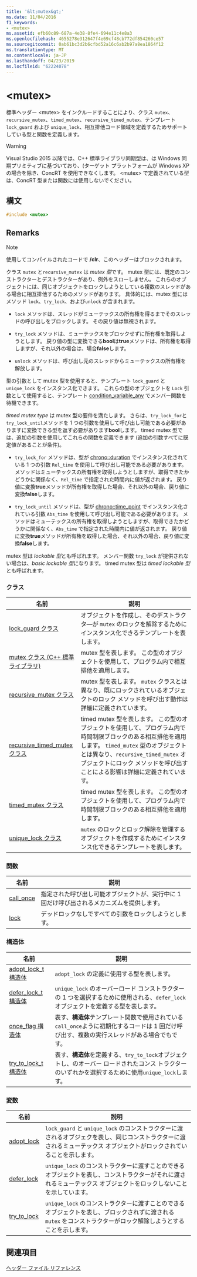```yaml
---
title: '&lt;mutex&gt;'
ms.date: 11/04/2016
f1_keywords:
- <mutex>
ms.assetid: efb60c89-687a-4e38-8fe4-694e11c4e8a3
ms.openlocfilehash: 4655278e312647f4e69cf48cb772df854260ce57
ms.sourcegitcommit: 0ab61bc3d2b6cfbd52a16c6ab2b97a8ea1864f12
ms.translationtype: MT
ms.contentlocale: ja-JP
ms.lasthandoff: 04/23/2019
ms.locfileid: "62224078"
---
```

# <a name="ltmutexgt"></a>&lt;mutex&gt;

標準ヘッダー \<mutex> をインクルードすることにより、クラス `mutex`、`recursive_mutex`、`timed_mutex`、`recursive_timed_mutex`、テンプレート `lock_guard` および `unique_lock`、相互排他コード領域を定義するためサポートしている型と関数を定義します。

> [!WARNING]
> Visual Studio 2015 以降では、C++ 標準ライブラリ同期型は、は Windows 同期プリミティブに基づいており、(ターゲット プラットフォームが Windows XP の場合を除き、ConcRT を使用できなくします。 \<mutex> で定義されている型は、ConcRT 型または関数には使用しないでください。

## <a name="syntax"></a>構文

```cpp
#include <mutex>
```

## <a name="remarks"></a>Remarks

> [!NOTE]
> 使用してコンパイルされたコードで **/clr**、このヘッダーはブロックされます。

クラス `mutex` と`recursive_mutex` は *mutex 型*です。 mutex 型には、既定のコンストラクターとデストラクターがあり、例外をスローしません。 これらのオブジェクトには、同じオブジェクトをロックしようとしている複数のスレッドがある場合に相互排他するためのメソッドがあります。 具体的には、mutex 型にはメソッド `lock`、`try_lock`、および`unlock` が含まれます。

- `lock` メソッドは、スレッドがミューテックスの所有権を得るまでそのスレッドの呼び出しをブロックします。 その戻り値は無視されます。

- `try_lock` メソッドは、ミューテックスをブロックせずに所有権を取得しようとします。 戻り値の型に変換できる**bool**は**true**メソッドは、所有権を取得しますが、それ以外の場合は、場合**false**します。

- `unlock` メソッドは、呼び出し元のスレッドからミューテックスの所有権を解放します。

型の引数として mutex 型を使用すると、テンプレート `lock_guard` と `unique_lock` をインスタンス化できます。 これらの型のオブジェクトを `Lock` 引数として使用すると、テンプレート [condition_variable_any](../standard-library/condition-variable-any-class.md) でメンバー関数を待機できます。

*timed mutex type* は mutex 型の要件を満たします。 さらは、`try_lock_for`と`try_lock_until`メソッドを 1 つの引数を使用して呼び出し可能である必要がありますに変換できる型を返す必要があります**bool**します。 timed mutex 型では、追加の引数を使用してこれらの関数を定義できます (追加の引数すべてに既定値があることが条件)。

- `try_lock_for` メソッドは、型が [chrono::duration](../standard-library/duration-class.md) でインスタンス化されている 1 つの引数 `Rel_time` を使用して呼び出し可能である必要があります。 メソッドはミューテックスの所有権を取得しようとしますが、取得できたかどうかに関係なく、`Rel_time` で指定された時間内に値が返されます。 戻り値に変換**true**メソッドが所有権を取得した場合、それ以外の場合、戻り値に変換**false**します。

- `try_lock_until` メソッドは、型が [chrono::time_point](../standard-library/time-point-class.md) でインスタンス化されている引数 `Abs_time` を使用して呼び出し可能である必要があります。 メソッドはミューテックスの所有権を取得しようとしますが、取得できたかどうかに関係なく、`Abs_time` で指定された時間内に値が返されます。 戻り値に変換**true**メソッドが所有権を取得した場合、それ以外の場合、戻り値に変換**false**します。

mutex 型は *lockable 型*とも呼ばれます。 メンバー関数 `try_lock` が提供されない場合は、*basic lockable 型*になります。 timed mutex 型は *timed lockable 型*とも呼ばれます。

### <a name="classes"></a>クラス

|名前|説明|
|----------|-----------------|
|[lock_guard クラス](../standard-library/lock-guard-class.md)|オブジェクトを作成し、そのデストラクタ―が `mutex` のロックを解除するためにインスタンス化できるテンプレートを表します。|
|[mutex クラス (C++ 標準ライブラリ)](../standard-library/mutex-class-stl.md)|mutex 型を表します。 この型のオブジェクトを使用して、プログラム内で相互排他を適用します。|
|[recursive_mutex クラス](../standard-library/recursive-mutex-class.md)|mutex 型を表します。 `mutex` クラスとは異なり、既にロックされているオブジェクトのロック メソッドを呼び出す動作は詳細に定義されています。|
|[recursive_timed_mutex クラス](../standard-library/recursive-timed-mutex-class.md)|timed mutex 型を表します。 この型のオブジェクトを使用して、プログラム内で時間制限ブロックのある相互排他を適用します。 `timed_mutex` 型のオブジェクトとは異なり、`recursive_timed_mutex` オブジェクトにロック メソッドを呼び出すことによる影響は詳細に定義されています。|
|[timed_mutex クラス](../standard-library/timed-mutex-class.md)|timed mutex 型を表します。 この型のオブジェクトを使用して、プログラム内で時間制限ブロックのある相互排他を適用します。|
|[unique_lock クラス](../standard-library/unique-lock-class.md)|`mutex` のロックとロック解除を管理するオブジェクトを作成するためにインスタンス化できるテンプレートを表します。|

### <a name="functions"></a>関数

|名前|説明|
|----------|-----------------|
|[call_once](../standard-library/mutex-functions.md#call_once)|指定された呼び出し可能オブジェクトが、実行中に 1 回だけ呼び出されるメカニズムを提供します。|
|[lock](../standard-library/mutex-functions.md#lock)|デッドロックなしですべての引数をロックしようとします。|

### <a name="structs"></a>構造体

|名前|説明|
|----------|-----------------|
|[adopt_lock_t 構造体](../standard-library/adopt-lock-t-structure.md)|`adopt_lock` の定義に使用する型を表します。|
|[defer_lock_t 構造体](../standard-library/defer-lock-t-structure.md)|`unique_lock` のオーバーロード コンストラクターの 1 つを選択するために使用される、`defer_lock` オブジェクトを定義する型を表します。|
|[once_flag 構造体](../standard-library/once-flag-structure.md)|表す、**構造体**テンプレート関数で使用されている`call_once`ように初期化するコードは 1 回だけ呼び出す、複数の実行スレッドがある場合でもです。|
|[try_to_lock_t 構造体](../standard-library/try-to-lock-t-structure.md)|表す、**構造体**を定義する、`try_to_lock`オブジェクトし、のオーバー ロードされたコンス トラクターのいずれかを選択するために使用`unique_lock`します。|

### <a name="variables"></a>変数

|名前|説明|
|----------|-----------------|
|[adopt_lock](../standard-library/mutex-functions.md#adopt_lock)|`lock_guard` と `unique_lock` のコンストラクターに渡されるオブジェクを表し、同じコンストラクターに渡されるミューテックス オブジェクトがロックされていることを示します。|
|[defer_lock](../standard-library/mutex-functions.md#defer_lock)|`unique_lock` のコンストラクターに渡すことのできるオブジェクトを表し、コンストラクターがそれに渡されるミューテックス オブジェクトをロックしないことを示しています。|
|[try_to_lock](../standard-library/mutex-functions.md#try_to_lock)|`unique_lock` のコンストラクターに渡すことのできるオブジェクトを表し、ブロックされずに渡される `mutex` をコンストラクターがロック解除しようとすることを示します。|

## <a name="see-also"></a>関連項目

[ヘッダー ファイル リファレンス](../standard-library/cpp-standard-library-header-files.md)<br/>
